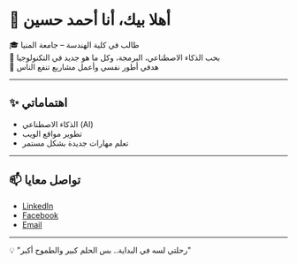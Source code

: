 # 👋 أهلا بيك، أنا أحمد حسين  

🎓 طالب في كلية الهندسة – جامعة المنيا  
🤖 بحب الذكاء الاصطناعي، البرمجة، وكل ما هو جديد في التكنولوجيا  
🚀 هدفي أطور نفسي وأعمل مشاريع تنفع الناس  

---

## ✨ اهتماماتي
- الذكاء الاصطناعي (AI)  
- تطوير مواقع الويب  
- تعلم مهارات جديدة بشكل مستمر  

---

## 📫 تواصل معايا
- [LinkedIn](https://www.linkedin.com/in/ahmed-hussien-126714381)  
- [Facebook](https://www.facebook.com/ahussien111)  
- [Email](mailto:a.hussien8686@gmail.com)  

---

💡 "رحلتي لسه في البداية.. بس الحلم كبير والطموح أكبر"
